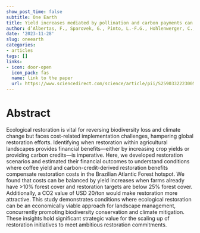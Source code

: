 ```yaml
---
show_post_time: false
subtitle: One Earth
title: Yield increases mediated by pollination and carbon payments can offset restoration costs in coffee landscapes
author: d’Albertas, F., Sparovek, G., Pinto, L.-F.G., Hohlenwerger, C., Metzger, J.-P.
date: '2023-11-28'
slug: oneearth
categories:
- articles
tags: []
links:
- icon: door-open
  icon_pack: fas
  name: link to the paper
  url: https://www.sciencedirect.com/science/article/pii/S2590332223005109
---
```


# Abstract

Ecological restoration is vital for reversing biodiversity loss and climate change but faces cost-related implementation challenges, hampering global restoration efforts. Identifying when restoration within agricultural landscapes provides financial benefits—either by increasing crop yields or providing carbon credits—is imperative. Here, we developed restoration scenarios and estimated their financial outcomes to understand conditions where coffee yield and carbon-credit-derived restoration benefits compensate restoration costs in the Brazilian Atlantic Forest hotspot. We found that costs can be balanced by yield increases when farms already have >10% forest cover and restoration targets are below 25% forest cover. Additionally, a CO2 value of USD 20/ton would make restoration more attractive. This study demonstrates conditions where ecological restoration can be an economically viable approach for landscape management, concurrently promoting biodiversity conservation and climate mitigation. These insights hold significant strategic value for the scaling up of restoration initiatives to meet ambitious restoration commitments.
